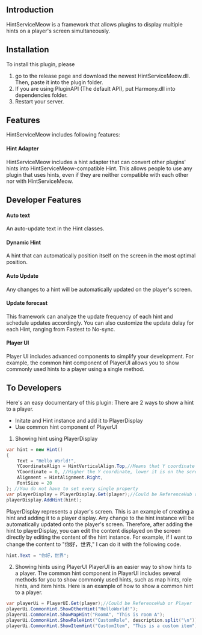 ## Introduction
HintServiceMeow is a framework that allows plugins to display multiple hints on a player's screen simultaneously.

## Installation
To install this plugin, please 
1. go to the release page and download the newest HintServiceMeow.dll. Then, paste it into the plugin folder.
2. If you are using PluginAPI (The default API), put Harmony.dll into dependencies folder.
3. Restart your server.

## Features
HintServiceMeow includes following features:
#### Hint Adapter
HintServiceMeow includes a hint adapter that can convert other plugins' hints into HintServiceMeow-compatible Hint. This allows people to use any plugin that uses hints, even if they are neither compatible with each other nor with HintServiceMeow. 

## Developer Features
#### Auto text
An auto-update text in the Hint classes.
#### Dynamic Hint
A hint that can automatically position itself on the screen in the most optimal position. 
#### Auto Update
Any changes to a hint will be automatically updated on the player's screen.
#### Update forecast
This framework can analyze the update frequency of each hint and schedule updates accordingly. You can also customize the update delay for each Hint, ranging from Fastest to No-sync.
#### Player UI
Player UI includes advanced components to simplify your development. For example, the common hint component of PlayerUI allows you to show commonly used hints to a player using a single method.

## To Developers
Here's an easy documentary of this plugin:
There are 2 ways to show a hint to a player.
- Initate and Hint instance and add it to PlayerDisplay
- Use common hint component of PlayerUI
1. Showing hint using PlayerDisplay
```csharp
var hint = new Hint() 
{
    Text = "Hello World!",
    YCoordinateAlign = HintVerticalAlign.Top,//Means that Y coordinate represent the top side of the hint
    YCoordinate = 0, //Higher the Y coordinate, lower it is on the screen
    Alignment = HintAlignment.Right,
    FontSize = 20
}; //You do not have to set every single property
var playerDisplay = PlayerDisplay.Get(player);//Could be ReferenceHub or Player
playerDisplay.AddHint(hint);
 ```
PlayerDisplay represents a player's screen. This is an example of creating a hint and adding it to a player display. Any change to the hint instance will be automatically updated onto the player's screen. Therefore, after adding the hint to playerDisplay, you can edit the content displayed on the screen directly by editing the content of the hint instance. For example, if I want to change the content to "你好，世界," I can do it with the following code.
```csharp
hint.Text = "你好，世界";
```
2. Showing hints using PlayerUI
PlayerUI is an easier way to show hints to a player. The common hint component in PlayerUI includes several methods for you to show commonly used hints, such as map hints, role hints, and item hints. Here is an example of how to show a common hint to a player.
```csharp
var playerUi = PlayerUI.Get(player);//Could be ReferenceHub or Player
playerUi.CommonHint.ShowOtherHint("HelloWorld!");
playerUi.CommonHint.ShowMapHint("RoomA", "This is room A");
playerUi.CommonHint.ShowRoleHint("CustomRole", description.split("\n"));
playerUi.CommonHint.ShowItemHint("CustomItem", "This is a custom item");
```
